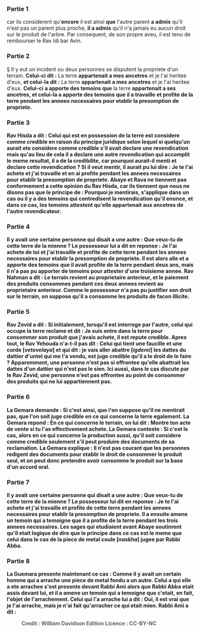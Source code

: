 
### Partie 1
car ils considerent qu'<b>encore</b> il est ainsi <b>que</b> l'autre parent <b>a admis</b> qu'il n'est pas un parent plus proche, <b>il a admis</b> qu'il n'a jamais eu aucun droit sur le produit de l'arbre. Par consequent, de son propre aveu, il est tenu de rembourser le Rav Idi bar Avin.

### Partie 2
§ Il y eut un incident ou deux personnes se disputent la propriete d'un terrain. <b>Celui-ci</b> <b>dit :</b> La terre <b>appartenait a mes ancetres</b> et je l'ai heritee d'eux, <b>et celui-la</b> <b>dit :</b> La terre <b>appartenait a mes ancetres</b> et je l'ai heritee d'eux. <b>Celui-ci</b> <b>a apporte des temoins que</b> la terre <b>appartenait a ses ancetres, et celui-la <b>a apporte des temoins que</b> il a travaille et <b>profite</b> de la terre pendant <b>les annees</b> necessaires <b>pour</b> etablir la <b>presomption</b> de propriete.

### Partie 3
<b>Rav Hisda a dit :</b> Celui qui est en possession de la terre est considere comme credible en raison du principe juridique selon lequel si quelqu'un aurait ete considere comme credible s'il avait declare une revendication mais qu'au lieu de cela il a declare une autre revendication qui accomplit le meme resultat, il a de la credibilite, car <b>pourquoi aurait-il menti</b> et declare cette revendication ? <b>Si</b> il <b>veut</b> mentir, il aurait pu <b>lui dire : Je te l'ai achete et j'ai</b> travaille et <b>en ai profite</b> pendant <b>les annees</b> necessaires pour etablir la <b>presomption</b> de propriete. <b>Abaye et Rava ne tiennent pas</b> conformement a <b>cette</b> opinion <b>du Rav Hisda,</b> car ils tiennent que <b>nous ne disons pas</b> que le principe de : <b>Pourquoi je mentirais,</b> s'applique dans un cas <b>ou</b> il y a des <b>temoins</b> qui contredisent la revendication qu'il enonce, et dans ce cas, les temoins attestent qu'elle appartenait aux ancetres de l'autre revendicateur.

### Partie 4
Il y avait <b>une certaine</b> personne <b>qui disait a une autre : Que veux-tu de cette terre</b> de la mienne ? Le possesseur <b>lui a dit</b> en reponse : <b>Je l'ai achete de toi et j'ai</b> travaille et <b>profite de cette terre</b> pendant <b>les annees</b> necessaires pour etablir la <b>presomption</b> de propriete. Il est alors <b>alle et a apporte des temoins que</b> il avait <b>profite</b> de la terre pendant <b>deux ans,</b> mais il n'a pas pu apporter de temoins pour attester d'une troisieme annee. <b>Rav Nahman a dit : Le terrain revient</b> au proprietaire anterieur, <b>et</b> le paiement des <b>produits</b> consommes pendant ces deux annees <b>revient</b> au proprietaire anterieur. Comme le possesseur n'a pas pu justifier son droit sur le terrain, on suppose qu'il a consomme les produits de facon illicite.

### Partie 5
<b>Rav Zevid a dit : Si</b> initialement, lorsqu'il est interroge par l'autre, celui qui occupe la terre <b>reclame et dit : Je suis entre</b> dans la terre <b>pour</b> consommer son <b>produit</b> que j'avais achete, il est <b>repute credible.</b> Apres tout, <b>le Rav Yehouda n'a-t-il pas dit : Celui qui tient une faucille et une corde [<i>vetovelaya</i>] et qui dit : je vais aller abattre [<i>igderei</i>]</b> les dattes du <b>dattier d'untel qui me l'a vendu, est juge credible</b> qu'il a le droit de le faire ? <b>Apparemment, une personne n'est pas</b> si <b>effrontee qu'elle <b>abattrait</b> les dattes d'un <b>dattier qui n'est pas le sien. Ici aussi,</b> dans le cas discute par le Rav Zevid, <b>une personne</b> n'est pas <b>effrontee</b> au point de <b>consommer des produits qui ne lui appartiennent pas.</b>

### Partie 6
La Gemara demande : <b>Si c'est ainsi,</b> que l'on suppose qu'il ne mentirait pas, que l'on soit juge credible en ce qui concerne <b>la terre egalement.</b> La Gemara repond : En ce qui concerne <b>le terrain, on lui dit : Montre ton acte</b> de vente si tu l'as effectivement achete. La Gemara conteste : <b>Si c'est le cas,</b> alors en ce qui concerne la <b>production aussi,</b> qu'il soit considere comme credible seulement s'il peut produire des documents de sa reclamation. La Gemara explique : Il n'est <b>pas courant</b> que les <b>personnes</b> redigent des <b>documents pour</b> etablir le droit de consommer le <b>produit</b> seul, et on peut donc pretendre avoir consomme le produit sur la base d'un accord oral.

### Partie 7
Il y avait <b>une certaine</b> personne <b>qui disait a une autre : Que veux-tu de cette terre</b> de la mienne ? Le possesseur lui <b>dit</b> en reponse : <b>Je te l'ai achete et j'ai</b> travaille et <b>profite de cette terre</b> pendant <b>les annees</b> necessaires pour etablir la <b>presomption</b> de propriete. Il a ensuite <b>amene un temoin</b> qui a temoigne <b>que</b> il a <b>profite</b> de la terre pendant les <b>trois annees necessaires. Les sages</b> qui etudiaient <b>avant Abaye soutinrent</b> qu'il etait logique de <b>dire</b> que le principe dans ce cas <b>est</b> le meme que celui dans le cas de la <b>piece de metal coule [<i>naskha</i>]</b> jugee <b>par Rabbi Abba.</b>

### Partie 8
La Guemara presente maintenant ce cas : <b>Comme</b> il y avait <b>un certain homme qui a arrache une piece de metal fondu a un autre.</b> Celui a qui elle a ete arrachee <b>s'est presente devant Rabbi Ami</b> alors que <b>Rabbi Abba etait assis devant lui,</b> et il a <b>amene un temoin</b> qui a temoigne <b>que</b> c'etait, en fait, <b>l'objet de l'arrachement.</b> Celui qui l'a arrache <b>lui a dit : Oui,</b> il est vrai que <b>je l'ai arrache</b>, <b>mais je</b> n'ai fait qu'<b>arracher</b> ce qui etait <b>mien. Rabbi Ami a dit :</b>

>Credit : William Davidson Edition
>Licence : CC-BY-NC